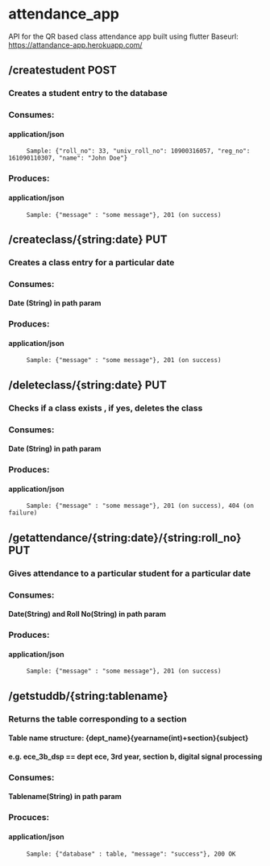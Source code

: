 # attendance_app
API for the QR based class attendance app built using flutter
Baseurl: https://attandance-app.herokuapp.com/


## /createstudent POST
###     Creates a student entry to the database
###     Consumes: 
####     application/json
         Sample: {"roll_no": 33, "univ_roll_no": 10900316057, "reg_no": 161090110307, "name": "John Doe"}
###     Produces: 
####     application/json 
         Sample: {"message" : "some message"}, 201 (on success)
## /createclass/{string:date} PUT
###     Creates a class entry for a particular date
###     Consumes: 
####     Date (String) in path param
###     Produces: 
####     application/json
         Sample: {"message" : "some message"}, 201 (on success)
         
## /deleteclass/{string:date} PUT
###     Checks if a class exists , if yes, deletes the class
###     Consumes: 
####     Date (String) in path param
###     Produces: 
####     application/json
         Sample: {"message" : "some message"}, 201 (on success), 404 (on failure)
         
## /getattendance/{string:date}/{string:roll_no}  PUT
###     Gives attendance to a particular student for a particular date
###     Consumes: 
####     Date(String) and Roll No(String) in path param
###     Produces: 
####     application/json
         Sample: {"message" : "some message"}, 201 (on success)
         
## /getstuddb/{string:tablename}
###     Returns the table corresponding to a section
####     Table name structure: {dept_name}__{yearname(int)+section}__{subject} 
####     e.g. ece_3b_dsp == dept ece, 3rd year, section b, digital signal processing
###     Consumes: 
####     Tablename(String) in path param
###     Procuces: 
####     application/json
         Sample: {"database" : table, "message": "success"}, 200 OK
         
